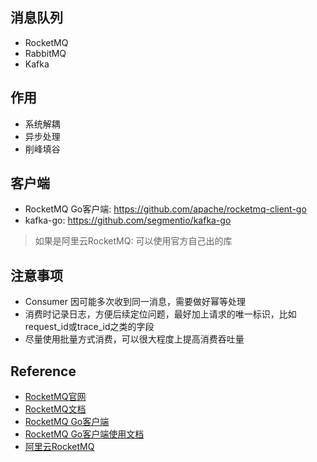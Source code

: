 ## 消息队列

- RocketMQ
- RabbitMQ
- Kafka


## 作用

- 系统解耦
- 异步处理
- 削峰填谷

## 客户端

- RocketMQ Go客户端: https://github.com/apache/rocketmq-client-go
- kafka-go: https://github.com/segmentio/kafka-go

> 如果是阿里云RocketMQ: 可以使用官方自己出的库


## 注意事项

- Consumer 因可能多次收到同一消息，需要做好幂等处理
- 消费时记录日志，方便后续定位问题，最好加上请求的唯一标识，比如 request_id或trace_id之类的字段
- 尽量使用批量方式消费，可以很大程度上提高消费吞吐量


## Reference

- [RocketMQ官网](https://rocketmq.apache.org/)
- [RocketMQ文档](https://rocketmq.apache.org/docs/quick-start/)
- [RocketMQ Go客户端](https://github.com/apache/rocketmq-client-go)
- [RocketMQ Go客户端使用文档](https://github.com/apache/rocketmq-client-go/blob/master/docs/Introduction.md)
- [阿里云RocketMQ](https://cn.aliyun.com/product/rocketmq)